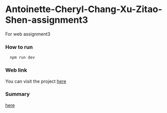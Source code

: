 # Antoinette-Cheryl-Chang-Xu-Zitao-Shen-assignment3
For web assignment3


### How to run

```
  npm run dev
```


### Web link
You can visit the project [here](https://project-3-good-news.herokuapp.com/post) 

### Summary
[here](https://docs.google.com/document/d/1rgUISas-gBtJdfQBA99ZDFjduq7xA8xxpciSRFrADIA/edit)
